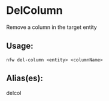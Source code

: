 # DelColumn
Remove a column in the target entity
## Usage:
```
nfw del-column <entity> <columnName>
```
## Alias(es):
delcol

